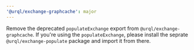 ```yaml
---
'@urql/exchange-graphcache': major
---
```


Remove the deprecated `populateExchange` export from `@urql/exchange-graphcache`.
If you're using the `populateExchange`, please install the seprate `@urql/exchange-populate` package and import it from there.
